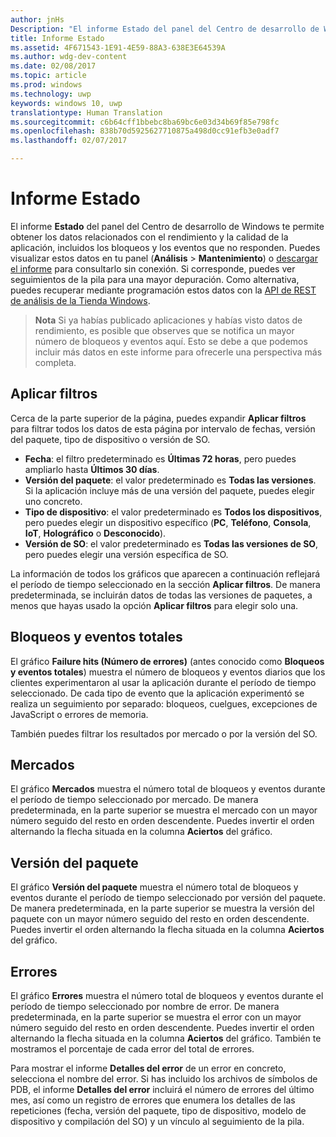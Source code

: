 ```yaml
---
author: jnHs
Description: "El informe Estado del panel del Centro de desarrollo de Windows te permite obtener los datos relacionados con el rendimiento y la calidad de la aplicación, incluidos los bloqueos y los eventos que no responden."
title: Informe Estado
ms.assetid: 4F671543-1E91-4E59-88A3-638E3E64539A
ms.author: wdg-dev-content
ms.date: 02/08/2017
ms.topic: article
ms.prod: windows
ms.technology: uwp
keywords: windows 10, uwp
translationtype: Human Translation
ms.sourcegitcommit: c6b64cff1bbebc8ba69bc6e03d34b69f85e798fc
ms.openlocfilehash: 838b70d5925627710875a498d0cc91efb3e0adf7
ms.lasthandoff: 02/07/2017

---
```


# <a name="health-report"></a>Informe Estado


El informe **Estado** del panel del Centro de desarrollo de Windows te permite obtener los datos relacionados con el rendimiento y la calidad de la aplicación, incluidos los bloqueos y los eventos que no responden. Puedes visualizar estos datos en tu panel (**Análisis** > **Mantenimiento**) o [descargar el informe](download-analytic-reports.md) para consultarlo sin conexión. Si corresponde, puedes ver seguimientos de la pila para una mayor depuración. Como alternativa, puedes recuperar mediante programación estos datos con la [API de REST de análisis de la Tienda Windows](../monetize/access-analytics-data-using-windows-store-services.md).


> **Nota** Si ya habías publicado aplicaciones y habías visto datos de rendimiento, es posible que observes que se notifica un mayor número de bloqueos y eventos aquí. Esto se debe a que podemos incluir más datos en este informe para ofrecerle una perspectiva más completa.

## <a name="apply-filters"></a>Aplicar filtros


Cerca de la parte superior de la página, puedes expandir **Aplicar filtros** para filtrar todos los datos de esta página por intervalo de fechas, versión del paquete, tipo de dispositivo o versión de SO.

-   **Fecha**: el filtro predeterminado es **Últimas 72 horas**, pero puedes ampliarlo hasta **Últimos 30 días**.
-   **Versión del paquete**: el valor predeterminado es **Todas las versiones**. Si la aplicación incluye más de una versión del paquete, puedes elegir uno concreto.
-   **Tipo de dispositivo**: el valor predeterminado es **Todos los dispositivos**, pero puedes elegir un dispositivo específico (**PC**, **Teléfono**, **Consola**, **IoT**, **Holográfico** o **Desconocido**).
-   **Versión de SO**: el valor predeterminado es **Todas las versiones de SO**, pero puedes elegir una versión específica de SO.

La información de todos los gráficos que aparecen a continuación reflejará el período de tiempo seleccionado en la sección **Aplicar filtros**. De manera predeterminada, se incluirán datos de todas las versiones de paquetes, a menos que hayas usado la opción **Aplicar filtros** para elegir solo una.

## <a name="total-crashes-and-events"></a>Bloqueos y eventos totales


El gráfico **Failure hits (Número de errores)** (antes conocido como **Bloqueos y eventos totales**) muestra el número de bloqueos y eventos diarios que los clientes experimentaron al usar la aplicación durante el período de tiempo seleccionado. De cada tipo de evento que la aplicación experimentó se realiza un seguimiento por separado: bloqueos, cuelgues, excepciones de JavaScript o errores de memoria.

También puedes filtrar los resultados por mercado o por la versión del SO.

## <a name="markets"></a>Mercados


El gráfico **Mercados** muestra el número total de bloqueos y eventos durante el período de tiempo seleccionado por mercado. De manera predeterminada, en la parte superior se muestra el mercado con un mayor número seguido del resto en orden descendente. Puedes invertir el orden alternando la flecha situada en la columna **Aciertos** del gráfico.

## <a name="package-version"></a>Versión del paquete


El gráfico **Versión del paquete** muestra el número total de bloqueos y eventos durante el período de tiempo seleccionado por versión del paquete. De manera predeterminada, en la parte superior se muestra la versión del paquete con un mayor número seguido del resto en orden descendente. Puedes invertir el orden alternando la flecha situada en la columna **Aciertos** del gráfico.

## <a name="failures"></a>Errores


El gráfico **Errores** muestra el número total de bloqueos y eventos durante el período de tiempo seleccionado por nombre de error. De manera predeterminada, en la parte superior se muestra el error con un mayor número seguido del resto en orden descendente. Puedes invertir el orden alternando la flecha situada en la columna **Aciertos** del gráfico. También te mostramos el porcentaje de cada error del total de errores.

Para mostrar el informe **Detalles del error** de un error en concreto, selecciona el nombre del error. Si has incluido los archivos de símbolos de PDB, el informe **Detalles del error** incluirá el número de errores del último mes, así como un registro de errores que enumera los detalles de las repeticiones (fecha, versión del paquete, tipo de dispositivo, modelo de dispositivo y compilación del SO) y un vínculo al seguimiento de la pila.

 

 

